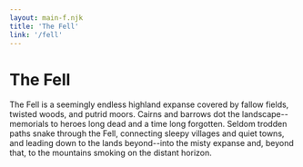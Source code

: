 ```yaml
---
layout: main-f.njk
title: 'The Fell'
link: '/fell'
---
```


# The Fell

The Fell is a seemingly endless highland expanse covered by fallow fields, twisted woods, and putrid moors. Cairns and barrows dot the landscape--memorials to heroes long dead and a time long forgotten. Seldom trodden paths snake through the Fell, connecting sleepy villages and quiet towns, and leading down to the lands beyond--into the misty expanse and, beyond that, to the mountains smoking on the distant horizon. 
